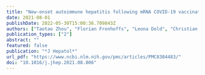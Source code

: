 ```yaml
---
title: "New-onset autoimmune hepatitis following mRNA COVID-19 vaccination in a 36-year-old woman with primary sclerosing cholangitis – should we be more vigilant?"
date: 2021-08-01
publishDate: 2022-05-30T15:00:36.709843Z
authors: ["Taotao Zhou", "Florian Fronhoffs", "Leona Dold", "Christian P. Strassburg", "Tobias J. Weismüller"]
publication_types: ["2"]
abstract: ""
featured: false
publication: "*J Hepatol*"
url_pdf: "https://www.ncbi.nlm.nih.gov/pmc/articles/PMC8384483/"
doi: "10.1016/j.jhep.2021.08.006"
---
```


